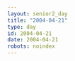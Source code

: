 ```yaml
---
layout: senior2_day
title: "2004-04-21"
type: day
id: 2004-04-21
date: 2004-04-21
robots: noindex
---
```


